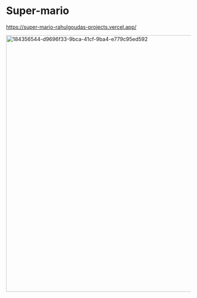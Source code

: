 # Super-mario
https://super-mario-rahulgoudas-projects.vercel.app/


<img width="701" alt="184356544-d9696f33-9bca-41cf-9ba4-e779c95ed592" src="https://github.com/rahulgouda7/Super-mario/assets/94516425/b734a625-d606-4467-80e7-1efa119e7e5d">
